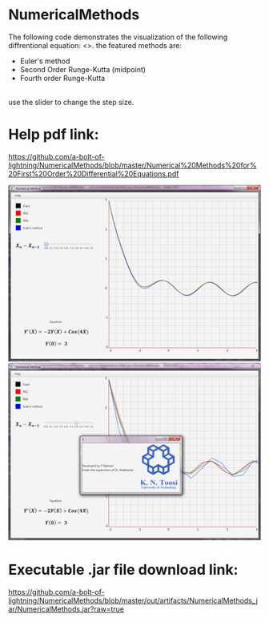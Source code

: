 # NumericalMethods

The following code demonstrates the visualization of the following diffrentional equation: <>.
the featured methods are:
* Euler's method
* Second Order Runge-Kutta (midpoint)
* Fourth order Runge-Kutta 
 <br>
use the slider to change the step size.
<br>

# Help pdf link: #

https://github.com/a-bolt-of-lightning/NumericalMethods/blob/master/Numerical%20Methods%20for%20First%20Order%20Differential%20Equations.pdf

![UI](https://github.com/a-bolt-of-lightning/NumericalMethods/blob/master/out/img/output1.png)
![UI](https://github.com/a-bolt-of-lightning/NumericalMethods/blob/master/out/img/output2.png)

# Executable .jar file download link: #

https://github.com/a-bolt-of-lightning/NumericalMethods/blob/master/out/artifacts/NumericalMethods_jar/NumericalMethods.jar?raw=true
